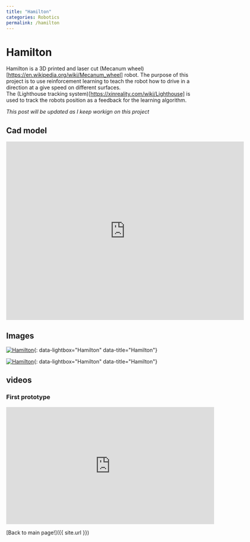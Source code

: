 ```yaml
---
title: "Hamilton"
categories: Robotics
permalink: /hamilton
---
```


# Hamilton

Hamilton is a 3D printed and laser cut (Mecanum wheel)[https://en.wikipedia.org/wiki/Mecanum_wheel] robot. The purpose of this project is to use reinforcement learning to teach the robot how to drive in a direction at a give speed on different surfaces.  
The (Lighthouse tracking system)[https://xinreality.com/wiki/Lighthouse] is used to track the robots position as a feedback for the learning algorithm.  

*This post will be updated as I keep workign on this project*  

## Cad model

<iframe src="https://myhub.autodesk360.com/ue280e3f5/shares/public/SH919a0QTf3c32634dcf6dd3fd9527f8429a?mode=embed" width="640" height="480" allowfullscreen="true" webkitallowfullscreen="true" mozallowfullscreen="true"  frameborder="0"></iframe>  

## Images

[![Hamilton]({{site.url}}/images/Robotics/Hamilton/Ham1.jpg)]({{site.url}}/images/Robotics/Hamilton/Ham1.jpg){: data-lightbox="Hamilton" data-title="Hamilton"}  

[![Hamilton]({{site.url}}/images/Robotics/Hamilton/Ham2.jpg)]({{site.url}}/images/Robotics/Hamilton/Ham2.jpg){: data-lightbox="Hamilton" data-title="Hamilton"}  

## videos

### First prototype

<iframe width="560" height="315" src="https://www.youtube.com/embed/1MeW9u0RJn4" frameborder="0" allow="accelerometer; autoplay; encrypted-media; gyroscope; picture-in-picture" allowfullscreen></iframe>  


[Back to main page!]({{ site.url }})
